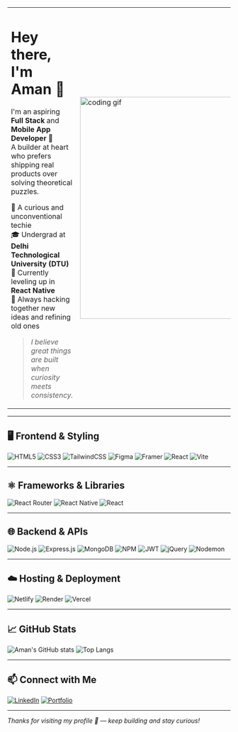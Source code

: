 <div align="center">

<table>
<tr>
<td>

<h1>Hey there, I'm Aman 👋</h1>

I'm an aspiring <strong>Full Stack</strong> and <strong>Mobile App Developer</strong> 🚀  
A builder at heart who prefers shipping real products over solving theoretical puzzles.

🎯 A curious and unconventional techie  
🎓 Undergrad at <strong>Delhi Technological University (DTU)</strong>  
📱 Currently leveling up in <strong>React Native</strong>  
🧠 Always hacking together new ideas and refining old ones  

<blockquote><em>I believe great things are built when curiosity meets consistency.</em></blockquote>

</td>
<td>

<img src="https://media.giphy.com/media/qgQUggAC3Pfv687qPC/giphy.gif" width="500" alt="coding gif">

</td>
</tr>
</table>

</div>


---

## 🖥️ Frontend & Styling

![HTML5](https://img.shields.io/badge/HTML5-E34F26?style=for-the-badge&logo=html5&logoColor=white)
![CSS3](https://img.shields.io/badge/CSS3-1572B6?style=for-the-badge&logo=css3&logoColor=white)
![TailwindCSS](https://img.shields.io/badge/TailwindCSS-06B6D4?style=for-the-badge&logo=tailwindcss&logoColor=white)
![Figma](https://img.shields.io/badge/Figma-F24E1E?style=for-the-badge&logo=figma&logoColor=white)
![Framer](https://img.shields.io/badge/Framer-0055FF?style=for-the-badge&logo=framer&logoColor=white)
![React](https://img.shields.io/badge/React-20232A?style=for-the-badge&logo=react&logoColor=61DAFB)
![Vite](https://img.shields.io/badge/Vite-646CFF?style=for-the-badge&logo=vite&logoColor=white)

---

## ⚛️ Frameworks & Libraries

![React Router](https://img.shields.io/badge/React_Router-CA4245?style=for-the-badge&logo=react-router&logoColor=white)
![React Native](https://img.shields.io/badge/React_Native-20232A?style=for-the-badge&logo=react&logoColor=61DAFB)
![React](https://img.shields.io/badge/React-20232A?style=for-the-badge&logo=react&logoColor=61DAFB)


---

## 🌐 Backend & APIs

![Node.js](https://img.shields.io/badge/Node.js-339933?style=for-the-badge&logo=nodedotjs&logoColor=white)
![Express.js](https://img.shields.io/badge/Express.js-000000?style=for-the-badge&logo=express&logoColor=white)
![MongoDB](https://img.shields.io/badge/MongoDB-4EA94B?style=for-the-badge&logo=mongodb&logoColor=white)
![NPM](https://img.shields.io/badge/NPM-CB3837?style=for-the-badge&logo=npm&logoColor=white)
![JWT](https://img.shields.io/badge/JWT-000000?style=for-the-badge&logo=JSON%20web%20tokens&logoColor=white)
![jQuery](https://img.shields.io/badge/jQuery-0769AD?style=for-the-badge&logo=jquery&logoColor=white)
![Nodemon](https://img.shields.io/badge/Nodemon-76D04B?style=for-the-badge&logo=nodemon&logoColor=white)

---

## ☁️ Hosting & Deployment

![Netlify](https://img.shields.io/badge/Netlify-00C7B7?style=for-the-badge&logo=netlify&logoColor=white)
![Render](https://img.shields.io/badge/Render-46E3B7?style=for-the-badge&logo=render&logoColor=black)
![Vercel](https://img.shields.io/badge/Vercel-000000?style=for-the-badge&logo=vercel&logoColor=white)

---

## 📈 GitHub Stats

![Aman's GitHub stats](https://github-readme-stats.vercel.app/api?username=eternalnomad404&show_icons=true&theme=radical)
![Top Langs](https://github-readme-stats.vercel.app/api/top-langs/?username=eternalnomad404&layout=compact&theme=radical)

---

## 📫 Connect with Me

[![LinkedIn](https://img.shields.io/badge/LinkedIn-blue?style=for-the-badge&logo=linkedin&logoColor=white)](https://www.linkedin.com/in/aman-jain-3a6609283/)
[![Portfolio](https://img.shields.io/badge/Portfolio-000?style=for-the-badge&logo=github&logoColor=white)](https://crafted-by-aman.netlify.app/)

---

*Thanks for visiting my profile 🙏 — keep building and stay curious!*
